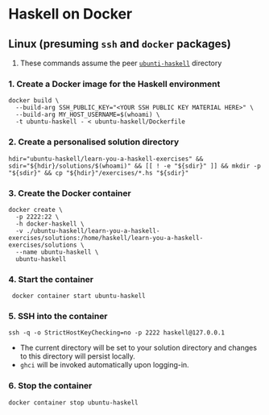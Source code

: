 # Haskell on Docker 

## Linux (presuming `ssh` and `docker` packages)

1. These commands assume the peer [`ubunti-haskell`](ubuntu-haskell) directory   
                                      
### 1. Create a Docker image for the Haskell environment 
```shell
docker build \
  --build-arg SSH_PUBLIC_KEY="<YOUR SSH PUBLIC KEY MATERIAL HERE>" \
  --build-arg MY_HOST_USERNAME=$(whoami) \
  -t ubuntu-haskell - < ubuntu-haskell/Dockerfile
```

### 2. Create a personalised solution directory 
```shell
hdir="ubuntu-haskell/learn-you-a-haskell-exercises" && sdir="${hdir}/solutions/$(whoami)" && [[ ! -e "${sdir}" ]] && mkdir -p "${sdir}" && cp "${hdir}"/exercises/*.hs "${sdir}"
```

### 3. Create the Docker container
```shell
docker create \
  -p 2222:22 \
  -h docker-haskell \
  -v ./ubuntu-haskell/learn-you-a-haskell-exercises/solutions:/home/haskell/learn-you-a-haskell-exercises/solutions \
  --name ubuntu-haskell \
  ubuntu-haskell 
```

### 4. Start the container
```shell
 docker container start ubuntu-haskell 
```

### 5. SSH into the container
```shell
ssh -q -o StrictHostKeyChecking=no -p 2222 haskell@127.0.0.1 
```
- The current directory will be set to your solution directory and changes to this directory will persist locally.  
- `ghci` will be invoked automatically upon logging-in.

### 6. Stop the container
```shell
docker container stop ubuntu-haskell
```
